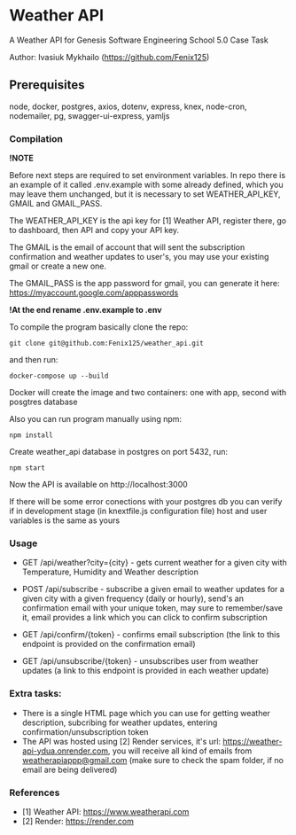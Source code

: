 # Weather API
A Weather API for Genesis Software Engineering School 5.0 Case Task

Author: Ivasiuk Mykhailo (https://github.com/Fenix125)

## Prerequisites

node, docker, postgres, axios, dotenv, express, knex, node-cron, nodemailer, pg, swagger-ui-express, yamljs

### Compilation
**!NOTE**

Before next steps are required to set environment variables. In repo there is an example of it called .env.example with some already defined, which you may leave them unchanged, but it is necessary to set WEATHER_API_KEY, GMAIL and GMAIL_PASS. 

The WEATHER_API_KEY is the api key for [1] Weather API, register there, go to dashboard, then API and copy your API key.

The GMAIL is the email of account that will sent the subscription confirmation and weather updates to user's, you may use your existing gmail or create a new one.

The GMAIL_PASS is the app password for gmail, you can generate it here: https://myaccount.google.com/apppasswords

**!At the end rename .env.example to .env**



To compile the program basically clone the repo:
```
git clone git@github.com:Fenix125/weather_api.git
```
and then run:
```
docker-compose up --build
```

Docker will create the image and two containers: one with app, second with posgtres database




Also you can run program manually using npm:
```
npm install
```
Create weather_api database in postgres on port 5432, run:
```
npm start
```
Now the API is available on http://localhost:3000

If there will be some error conections with your postgres db you can verify if in development stage (in knextfile.js configuration file) host and user variables is the same as yours


### Usage

- GET /api/weather?city={city} - gets current weather for a given city with Temperature, Humidity and Weather description

- POST /api/subscribe - subscribe a given email to weather updates for a given city with a given frequency (daily or hourly), send's an confirmation email with your unique token, may sure to remember/save it, email provides a link which you can click to confirm subscription

- GET /api/confirm/{token} - confirms email subscription (the link to this endpoint is provided on the confirmation email)

- GET /api/unsubscribe/{token} - unsubscribes user from weather updates (a link to this endpoint is provided in each weather update)


### Extra tasks:
- There is a single HTML page which you can use for getting weather description, subcribing for weather updates, entering confirmation/unsubscription token
- The API was hosted using [2] Render services, it's url: https://weather-api-ydua.onrender.com, you will receive all kind of emails from weatherapiappp@gmail.com (make sure to check the spam folder, if no email are being delivered)


### References
- [1] Weather API: https://www.weatherapi.com
- [2] Render: https://render.com









